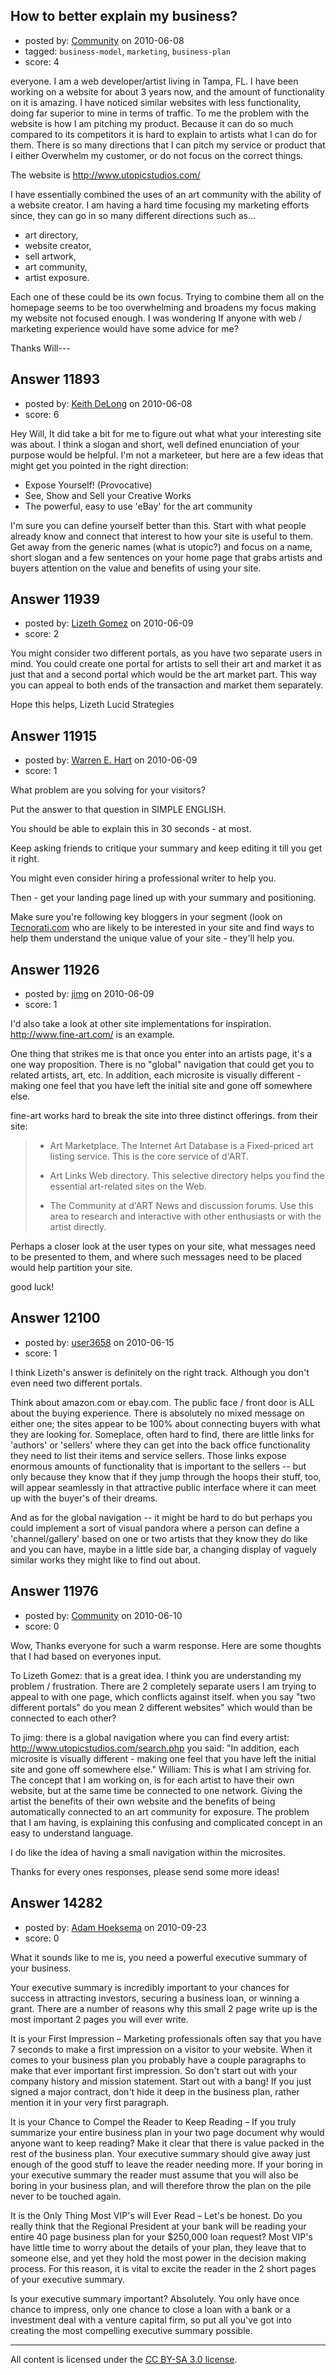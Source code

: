 ## How to better explain my business?

- posted by: [Community](https://stackexchange.com/users/-1/-1-community) on 2010-06-08
- tagged: `business-model`, `marketing`, `business-plan`
- score: 4

everyone. I am a web developer/artist living in Tampa, FL. I have been working on a website for about 3 years now, and the amount of functionality on it is amazing. 
I have noticed similar websites with less functionality, doing far superior to mine in terms of traffic. To me the problem with the website is how I am pitching my product. Because it can do so much compared to its competitors it is hard to explain to artists what I can do for them. There is so many directions that I can pitch my service or product that I either Overwhelm my customer, or do not focus on the correct things. 

The website is http://www.utopicstudios.com/   

I have essentially combined the uses of an art community with the ability of a website creator. I am having a hard time focusing my marketing efforts since, they can go in so many different directions such as...

 - art directory,  
 - website creator, 
 - sell artwork,  
 - art community,  
 - artist exposure.

Each one of these could be its own focus. Trying to combine them all on the homepage seems to be too overwhelming and broadens my focus making my website not focused enough. I was wondering If anyone with web / marketing experience would have some advice for me?

Thanks Will---


## Answer 11893

- posted by: [Keith DeLong](https://stackexchange.com/users/-1/888-keith-delong) on 2010-06-08
- score: 6

Hey Will, It did take a bit for me to figure out what what your interesting site was about. I think a slogan and short, well defined enunciation of your purpose would be helpful. I'm not a marketeer, but here are a few ideas that might get you pointed in the right direction:

 - Expose Yourself!  (Provocative)
 - See, Show and Sell your Creative Works
 - The powerful, easy to use 'eBay' for the art community

I'm sure you can define yourself better than this. Start with what people already know and connect that interest to how your site is useful to them. Get away from the generic names (what is utopic?) and focus on a name, short slogan and a few sentences on your home page that grabs artists and buyers attention on the value and benefits of using your site.  



## Answer 11939

- posted by: [Lizeth Gomez](https://stackexchange.com/users/-1/3623-lizeth-gomez) on 2010-06-09
- score: 2

You might consider two different portals, as you have two separate users in mind. You could create one portal for artists to sell their art and market it as just that and a second portal which would be the art market part. This way you can appeal to both ends of the transaction and market them separately. 

Hope this helps, 
Lizeth
Lucid Strategies


## Answer 11915

- posted by: [Warren E. Hart](https://stackexchange.com/users/-1/2058-warren-e-hart) on 2010-06-09
- score: 1

<p>What problem are you solving for your visitors? </p>

<p>Put the answer to that question in SIMPLE ENGLISH.</p>

<p>You should be able to explain this in 30 seconds - at most.</p>

<p>Keep asking friends to critique your summary and keep editing it till you get it right.</p>

<p>You might even consider hiring a professional writer to help you.</p>

<p>Then - get your landing page lined up with your summary and positioning.</p>

<p>Make sure you're following key bloggers in your segment (look on <a href="http://www.technorati.com/" rel="nofollow">Tecnorati.com</a> who are likely to be interested in your site and find ways to help them understand the unique value of your site - they'll help you. </p>



## Answer 11926

- posted by: [jimg](https://stackexchange.com/users/-1/2380-jimg) on 2010-06-09
- score: 1


I'd also take a look at other site implementations for inspiration. http://www.fine-art.com/ is an example.

One thing that strikes me is that once you enter into an artists page, it's a one way proposition.  There is no "global" navigation that could get you to related artists, art, etc. In addition, each microsite is visually different - making one feel that you have left the initial site and gone off somewhere else.  

fine-art works hard to break the site into three distinct offerings. from their site:

>  - Art Marketplace. The Internet Art Database is a Fixed-priced art listing service. This is the core service of  d'ART.
>    
>  - Art Links Web directory. This selective directory helps you find the essential art-related sites on  the Web.
>    
>  - The Community at d'ART News and discussion forums. Use this area to research and interactive with other enthusiasts or with the artist directly.

Perhaps a closer look at the user types on your site, what messages need to be presented to them, and where such messages need to be placed would help partition your site. 

good luck!




## Answer 12100

- posted by: [user3658](https://stackexchange.com/users/-1/3658-user3658) on 2010-06-15
- score: 1

I think Lizeth's answer is definitely on the right track.  Although you don't even need two different portals.

Think about amazon.com or ebay.com.  The public face / front door is ALL about the buying experience.  There is absolutely no mixed message on either one; the sites appear to be 100% about connecting buyers with what they are looking for.  Someplace, often hard to find, there are little links for 'authors' or 'sellers' where they can get into the back office functionality they need to list their items and service sellers.  Those links expose enormous amounts of functionality that is important to the sellers -- but only because they know that if they jump through the hoops their stuff, too, will appear seamlessly in that attractive public interface where it can meet up with the buyer's of their dreams.

And as for the global navigation -- it might be hard to do but perhaps you could implement a sort of visual pandora where a person can define a 'channel/gallery' based on one or two artists that they know they do like and you can have, maybe in a little side bar, a changing display of vaguely similar works they might like to find out about.


## Answer 11976

- posted by: [Community](https://stackexchange.com/users/-1/-1-community) on 2010-06-10
- score: 0

Wow, Thanks everyone for such a warm response. Here are some thoughts that I had based on everyones input.

To Lizeth Gomez: that is a great idea. I think you are understanding my problem / frustration. There are 2 completely separate users I am trying to appeal to with one page, which conflicts against itself. when you say "two different portals" do you mean 2 different websites" which would than be connected to each other?

To jimg: there is a global navigation where you can find every artist: 
http://www.utopicstudios.com/search.php
you said: "In addition, each microsite is visually different - making one feel that you have left the initial site and gone off somewhere else."
William: This is what I am striving for. The concept that I am working on, is for each artist to have their own website, but at the same time be connected to one network. Giving the artist the benefits of their own website and the benefits of being automatically connected to an art community for exposure. The problem that I am having, is explaining this confusing and complicated concept in an easy to understand language.

I do like the idea of having a small navigation within the microsites.

Thanks for every ones responses, please send some more ideas!



## Answer 14282

- posted by: [Adam Hoeksema](https://stackexchange.com/users/-1/4276-adam-hoeksema) on 2010-09-23
- score: 0

What it sounds like to me is, you need a powerful executive summary of your business. 

Your executive summary is incredibly important to your chances for success in attracting investors, securing a business loan, or winning a grant. There are a number of reasons why this small 2 page write up is the most important 2 pages you will ever write.

It is your First Impression – Marketing professionals often say that you have 7 seconds to make a first impression on a visitor to your website. When it comes to your business plan you probably have a couple paragraphs to make that ever important first impression. So don't start out with your company history and mission statement. Start out with a bang! If you just signed a major contract, don't hide it deep in the business plan, rather mention it in your very first paragraph.

It is your Chance to Compel the Reader to Keep Reading – If you truly summarize your entire business plan in your two page document why would anyone want to keep reading? Make it clear that there is value packed in the rest of the business plan. Your executive summary should give away just enough of the good stuff to leave the reader needing more. If your boring in your executive summary the reader must assume that you will also be boring in your business plan, and will therefore throw the plan on the pile never to be touched again.

It is the Only Thing Most VIP's will Ever Read – Let's be honest. Do you really think that the Regional President at your bank will be reading your entire 40 page business plan for your $250,000 loan request? Most VIP's have little time to worry about the details of your plan, they leave that to someone else, and yet they hold the most power in the decision making process. For this reason, it is vital to excite the reader in the 2 short pages of your executive summary.

Is your executive summary important? Absolutely. You only have once chance to impress, only one chance to close a loan with a bank or a investment deal with a venture capital firm, so put all you've got into creating the most compelling executive summary possible. 



---

All content is licensed under the [CC BY-SA 3.0 license](https://creativecommons.org/licenses/by-sa/3.0/).
